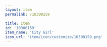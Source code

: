 ```yaml
---
layout: item
permalink: /10300159

title: Item
id: '10300159'
item_name: 'City Girl'
icon_url: 'item/icon/customize/10300159.png'
---
```

